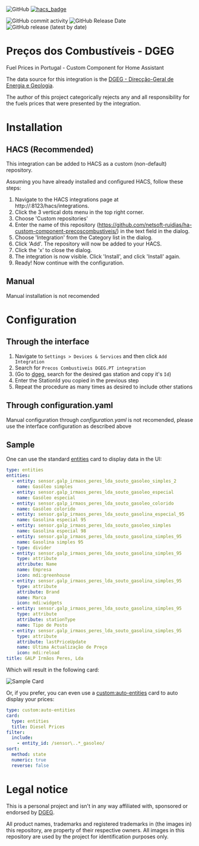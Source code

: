 ![GitHub](https://img.shields.io/github/license/netsoft-ruidias/ha-custom-component-precoscombustiveis?style=for-the-badge)
[![hacs_badge](https://img.shields.io/badge/HACS-Custom-41BDF5.svg?style=for-the-badge)](https://github.com/hacs/integration)

![GitHub commit activity](https://img.shields.io/github/commit-activity/m/netsoft-ruidias/ha-custom-component-precoscombustiveis?style=for-the-badge)
![GitHub Release Date](https://img.shields.io/github/release-date/netsoft-ruidias/ha-custom-component-precoscombustiveis?style=for-the-badge)
![GitHub release (latest by date)](https://img.shields.io/github/v/release/netsoft-ruidias/ha-custom-component-precoscombustiveis?style=for-the-badge)

# Preços dos Combustíveis - DGEG
Fuel Prices in Portugal - Custom Component for Home Assistant

The data source for this integration is the [DGEG - Direcção-Geral de Energia e Geologia](https://www.dgeg.gov.pt/).

The author of this project categorically rejects any and all responsibility for the fuels prices that were presented by the integration.

# Installation
## HACS (Recommended)
This integration can be added to HACS as a custom (non-default) repository.

Assuming you have already installed and configured HACS, follow these steps:

1. Navigate to the HACS integrations page at http://<your-home-assistant>:8123/hacs/integrations.
2. Click the 3 vertical dots menu in the top right corner.
3. Choose 'Custom repositories'
4. Enter the name of this repository (https://github.com/netsoft-ruidias/ha-custom-component-precoscombustiveis/) in the text field in the dialog.
5. Choose 'Integration' from the Category list in the dialog.
6. Click 'Add'. The repository will now be added to your HACS.
7. Click the 'x' to close the dialog.
8. The integration is now visible. Click 'Install', and click 'Install' again.
9. Ready! Now continue with the configuration.

## Manual
Manual installation is not recomended

# Configuration

## Through the interface
1. Navigate to `Settings > Devices & Services` and then click `Add Integration`
2. Search for `Precos Combustiveis DGEG.PT integration`
3. (Go to [dgeg](https://precoscombustiveis.dgeg.gov.pt/api/PrecoComb/ListarDadosPostos), search for the desired gas station and copy it's `Id`)
4. Enter the StationId you copied in the previous step
5. Repeat the procedure as many times as desired to include other stations

## Through configuration.yaml
Manual configuration through _configuration.yaml_ is not recomended, please use the interface configuration as described above

## Sample
One can use the standard [entities](https://www.home-assistant.io/dashboards/entities/) card to display data in the UI:

```yaml
type: entities
entities:
  - entity: sensor.galp_irmaos_peres_lda_souto_gasoleo_simples_2
    name: Gasóleo simples
  - entity: sensor.galp_irmaos_peres_lda_souto_gasoleo_especial
    name: Gasóleo especial
  - entity: sensor.galp_irmaos_peres_lda_souto_gasoleo_colorido
    name: Gasóleo colorido
  - entity: sensor.galp_irmaos_peres_lda_souto_gasolina_especial_95
    name: Gasolina especial 95
  - entity: sensor.galp_irmaos_peres_lda_souto_gasoleo_simples
    name: Gasolina especial 98
  - entity: sensor.galp_irmaos_peres_lda_souto_gasolina_simples_95
    name: Gasolina simples 95
  - type: divider
  - entity: sensor.galp_irmaos_peres_lda_souto_gasolina_simples_95
    type: attribute
    attribute: Name
    name: Empresa
    icon: mdi:greenhouse
  - entity: sensor.galp_irmaos_peres_lda_souto_gasolina_simples_95
    type: attribute
    attribute: Brand
    name: Marca
    icon: mdi:widgets
  - entity: sensor.galp_irmaos_peres_lda_souto_gasolina_simples_95
    type: attribute
    attribute: stationType
    name: Tipo de Posto
  - entity: sensor.galp_irmaos_peres_lda_souto_gasolina_simples_95
    type: attribute
    attribute: lastPriceUpdate
    name: Ultima Actualização de Preço
    icon: mdi:reload
title: GALP Irmãos Peres, Lda
```
Which will result in the following card:

![Sample Card](https://github.com/netsoft-ruidias/ha-custom-component-precoscombustiveis/blob/main/docs/samplecard.png?raw=true)

Or, if you prefer, you can even use a [custom:auto-entities](https://github.com/thomasloven/lovelace-auto-entities) card to auto display your prices:

```yaml
type: custom:auto-entities
card:
  type: entities
  title: Diesel Prices
filter:
  include:
    - entity_id: /sensor\..*_gasoleo/
sort:
  method: state
  numeric: true
  reverse: false
```


# Legal notice
This is a personal project and isn't in any way affiliated with, sponsored or endorsed by [DGEG](https://www.dgeg.gov.pt/).

All product names, trademarks and registered trademarks in (the images in) this repository, are property of their respective owners. All images in this repository are used by the project for identification purposes only.